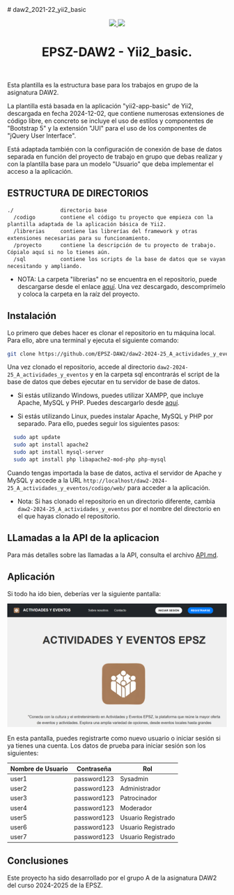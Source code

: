 <meta charset="utf-8">
# daw2_2021-22_yii2_basic
<p align="center">
  <a href="https://poliz.usal.es" target="_blank">
    <img height="100px" src="https://politecnicazamora.usal.es/wp-content/uploads/sites/78/2024/02/escuela-politecnica-superior-zamora.jpg">
  </a>
  </a>
  <a href="https://github.com/yiisoft" target="_blank">
    <img height="100px" src="https://camo.githubusercontent.com/c0a9d80fd9ccdbd1da4a469893943f202a07078a459ff9cc184940e0c2f063a2/68747470733a2f2f796969736f66742e6769746875622e696f2f646f63732f696d616765732f7969695f6c6f676f2e737667">
  </a>
  <h1 align="center">EPSZ-DAW2 - Yii2_basic.</h1>
  <br>
</p>


Esta plantilla es la estructura base para los trabajos en grupo de la asignatura DAW2.

La plantilla está basada en la aplicación &quot;yii2-app-basic&quot; de Yii2, 
descargada en fecha 2024-12-02, que contiene numerosas extensiones de código libre,
en concreto se incluye el uso de estilos y componentes de &quot;Bootstrap 5&quot;
y la extensión &quot;JUI&quot; para el uso de los componentes de &quot;jQuery User Interface&quot;.

Está adaptada también con la configuración de conexión de base de datos separada
en función del proyecto de trabajo en grupo que debas realizar y con la plantilla 
base para un modelo "Usuario" que deba implementar el acceso a la aplicación.

ESTRUCTURA DE DIRECTORIOS
-------------------------

``` textplain
./               directorio base
  /codigo        contiene el código tu proyecto que empieza con la plantilla adaptada de la aplicación básica de Yii2.
  /librerias     contiene las librerías del framework y otras extensiones necesarias para su funcionamiento.
  /proyecto      contiene la descripción de tu proyecto de trabajo. Cópialo aquí si no lo tienes aún.
  /sql           contiene los scripts de la base de datos que se vayan necesitando y ampliando.

```
* NOTA: La carpeta "librerias" no se encuentra en el repositorio, puede descargarse desde el enlace [aquí](http://static.angeloeyama.es/librerias.zip). Una vez descargado, descomprímelo y coloca la carpeta en la raíz del proyecto.

## Instalación

Lo primero que debes hacer es clonar el repositorio en tu máquina local. Para ello, abre una terminal y ejecuta el siguiente comando:

```bash
git clone https://github.com/EPSZ-DAW2/daw2-2024-25_A_actividades_y_eventos.git
```

Una vez clonado el repositorio, accede al directorio `daw2-2024-25_A_actividades_y_eventos` y en la carpeta sql encontrarás el script de la base de datos que debes ejecutar en tu servidor de base de datos.

* Si estás utilizando Windows, puedes utilizar XAMPP, que incluye Apache, MySQL y PHP. Puedes descargarlo desde [aquí](https://www.apachefriends.org/es/index.html).

* Si estás utilizando Linux, puedes instalar Apache, MySQL y PHP por separado. Para ello, puedes seguir los siguientes pasos:

```bash
  sudo apt update
  sudo apt install apache2
  sudo apt install mysql-server
  sudo apt install php libapache2-mod-php php-mysql
```

Cuando tengas importada la base de datos, activa el servidor de Apache y MySQL y accede a la URL `http://localhost/daw2-2024-25_A_actividades_y_eventos/codigo/web/` para acceder a la aplicación.

* Nota: Si has clonado el repositorio en un directorio diferente, cambia `daw2-2024-25_A_actividades_y_eventos` por el nombre del directorio en el que hayas clonado el repositorio.

## LLamadas a la API de la aplicacion

Para más detalles sobre las llamadas a la API, consulta el archivo [API.md](API.md).


## Aplicación
Si todo ha ido bien, deberías ver la siguiente pantalla:

![Pantalla de inicio de la aplicación](proyecto/image/fotoApp.png)

En esta pantalla, puedes registrarte como nuevo usuario o iniciar sesión si ya tienes una cuenta.
Los datos de prueba para iniciar sesión son los siguientes:

| Nombre de Usuario | Contraseña     | Rol                |
|-------------------|----------------|--------------------|
| user1             | password123    | Sysadmin           |
| user2             | password123    | Administrador      |
| user3             | password123    | Patrocinador       |
| user4             | password123    | Moderador          |
| user5             | password123    | Usuario Registrado |
| user6             | password123    | Usuario Registrado |
| user7             | password123    | Usuario Registrado |

## Conclusiones
Este proyecto ha sido desarrollado por el grupo A de la asignatura DAW2 del curso 2024-2025 de la EPSZ.
